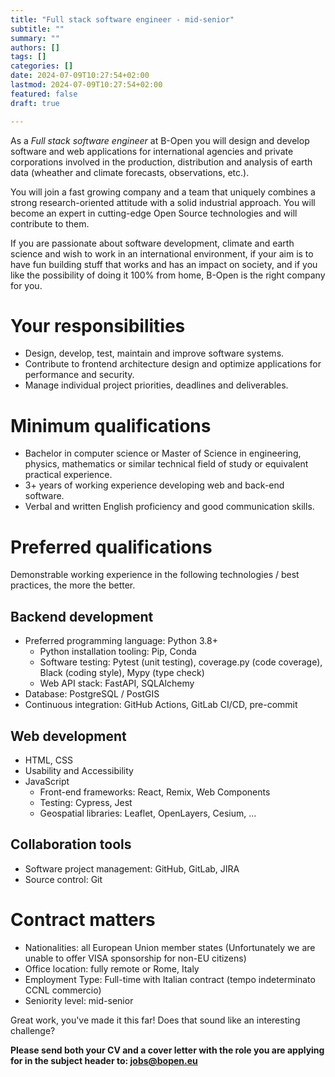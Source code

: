 ```yaml
---
title: "Full stack software engineer - mid-senior"
subtitle: ""
summary: ""
authors: []
tags: []
categories: []
date: 2024-07-09T10:27:54+02:00
lastmod: 2024-07-09T10:27:54+02:00
featured: false
draft: true

---
```


As a <!---
job title
-->
_Full stack software engineer_
at B-Open you will <!---
job short description
-->
design and develop software and web applications for international agencies and private corporations involved in the production, distribution and analysis of earth data (wheather and climate forecasts, observations, etc.).
<!---
common foreword
-->
You will join a fast growing company and
a team that uniquely combines a strong research-oriented attitude with a solid industrial approach.
You will become an expert in cutting-edge Open Source technologies and will contribute to them.

If you are passionate about software development, climate and earth science and wish to work in an international environment, if your aim is to have fun building stuff that works and has an impact on society, and if you like the possibility of doing it 100% from home, B-Open is the right company for you.

<!---
job long description
-->

# Your responsibilities

* Design, develop, test, maintain and improve software systems.
* Contribute to frontend architecture design and optimize applications for performance and security.
* Manage individual project priorities, deadlines and deliverables.

# Minimum qualifications

* Bachelor in computer science or Master of Science in engineering, physics, mathematics or similar technical field of study or equivalent practical experience.
* 3+ years of working experience developing web and back-end software.
* Verbal and written English proficiency and good communication skills.

# Preferred qualifications

Demonstrable working experience in the following technologies / best practices, the more the better.

## Backend development

* Preferred programming language: Python 3.8+
   * Python installation tooling: Pip, Conda
   * Software testing: Pytest (unit testing), coverage.py (code coverage), Black (coding style), Mypy (type check)
   * Web API stack: FastAPI, SQLAlchemy
* Database: PostgreSQL / PostGIS
* Continuous integration: GitHub Actions, GitLab CI/CD, pre-commit

## Web development

* HTML, CSS
* Usability and Accessibility
* JavaScript
   * Front-end frameworks: React, Remix, Web Components
   * Testing: Cypress, Jest
   * Geospatial libraries: Leaflet, OpenLayers, Cesium, …

## Collaboration tools

* Software project management: GitHub, GitLab, JIRA
* Source control: Git

<!---
common closing
-->

# Contract matters

* Nationalities: all European Union member states (Unfortunately we are unable to offer VISA sponsorship for non-EU citizens)
* Office location: fully remote or Rome, Italy
* Employment Type: Full-time with Italian contract (tempo indeterminato CCNL commercio)
* Seniority level: mid-senior

Great work, you've made it this far!
Does that sound like an interesting challenge?

**Please send both your CV and a cover letter with the role you are applying for in the subject header to: jobs@bopen.eu**
